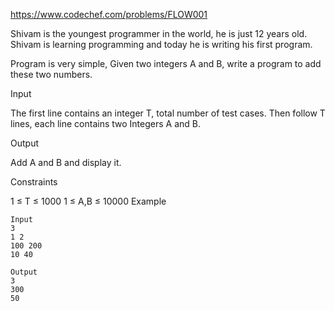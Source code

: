 https://www.codechef.com/problems/FLOW001

Shivam is the youngest programmer in the world, he is just 12 years old. Shivam is learning programming and today he is writing his first program.

Program is very simple, Given two integers A and B, write a program to add these two numbers. 

Input

The first line contains an integer T, total number of test cases. Then follow T lines, each line contains two Integers A and B.

Output

Add A and B and display it.

Constraints

1 ≤ T ≤ 1000
1 ≤ A,B ≤ 10000
Example
```
Input
3 
1 2
100 200
10 40

Output
3
300
50
```
